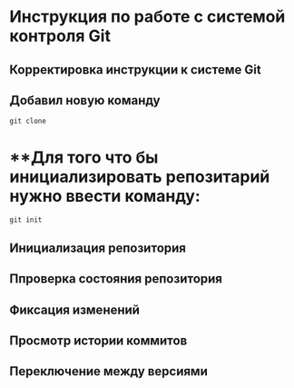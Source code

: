 # **Инструкция по работе с системой контроля Git**
## **Корректировка инструкции к системе Git**
## **Добавил новую команду**
    git clone
# **Для того что бы инициализировать репозитарий нужно ввести команду:
    git init
## Инициализация репозитория


## Ппроверка состояния репозитория



## Фиксация изменений

## Просмотр истории коммитов

## Переключение между версиями
